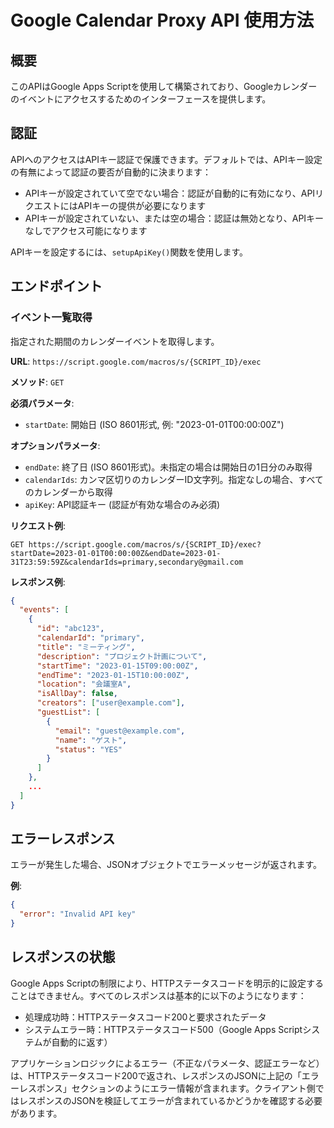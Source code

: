 # Google Calendar Proxy API 使用方法

## 概要

このAPIはGoogle Apps Scriptを使用して構築されており、Googleカレンダーのイベントにアクセスするためのインターフェースを提供します。

## 認証

APIへのアクセスはAPIキー認証で保護できます。デフォルトでは、APIキー設定の有無によって認証の要否が自動的に決まります：

- APIキーが設定されていて空でない場合：認証が自動的に有効になり、APIリクエストにはAPIキーの提供が必要になります
- APIキーが設定されていない、または空の場合：認証は無効となり、APIキーなしでアクセス可能になります

APIキーを設定するには、`setupApiKey()`関数を使用します。

## エンドポイント

### イベント一覧取得

指定された期間のカレンダーイベントを取得します。

**URL**: `https://script.google.com/macros/s/{SCRIPT_ID}/exec`

**メソッド**: `GET`

**必須パラメータ**:
- `startDate`: 開始日 (ISO 8601形式, 例: "2023-01-01T00:00:00Z")

**オプションパラメータ**:
- `endDate`: 終了日 (ISO 8601形式)。未指定の場合は開始日の1日分のみ取得
- `calendarIds`: カンマ区切りのカレンダーID文字列。指定なしの場合、すべてのカレンダーから取得
- `apiKey`: API認証キー (認証が有効な場合のみ必須)

**リクエスト例**:

```
GET https://script.google.com/macros/s/{SCRIPT_ID}/exec?startDate=2023-01-01T00:00:00Z&endDate=2023-01-31T23:59:59Z&calendarIds=primary,secondary@gmail.com
```

**レスポンス例**:

```json
{
  "events": [
    {
      "id": "abc123",
      "calendarId": "primary",
      "title": "ミーティング",
      "description": "プロジェクト計画について",
      "startTime": "2023-01-15T09:00:00Z",
      "endTime": "2023-01-15T10:00:00Z",
      "location": "会議室A",
      "isAllDay": false,
      "creators": ["user@example.com"],
      "guestList": [
        {
          "email": "guest@example.com",
          "name": "ゲスト",
          "status": "YES"
        }
      ]
    },
    ...
  ]
}
```

## エラーレスポンス

エラーが発生した場合、JSONオブジェクトでエラーメッセージが返されます。

**例**:

```json
{
  "error": "Invalid API key"
}
```

## レスポンスの状態

Google Apps Scriptの制限により、HTTPステータスコードを明示的に設定することはできません。すべてのレスポンスは基本的に以下のようになります：

- 処理成功時：HTTPステータスコード200と要求されたデータ
- システムエラー時：HTTPステータスコード500（Google Apps Scriptシステムが自動的に返す）

アプリケーションロジックによるエラー（不正なパラメータ、認証エラーなど）は、HTTPステータスコード200で返され、レスポンスのJSONに上記の「エラーレスポンス」セクションのようにエラー情報が含まれます。クライアント側ではレスポンスのJSONを検証してエラーが含まれているかどうかを確認する必要があります。
